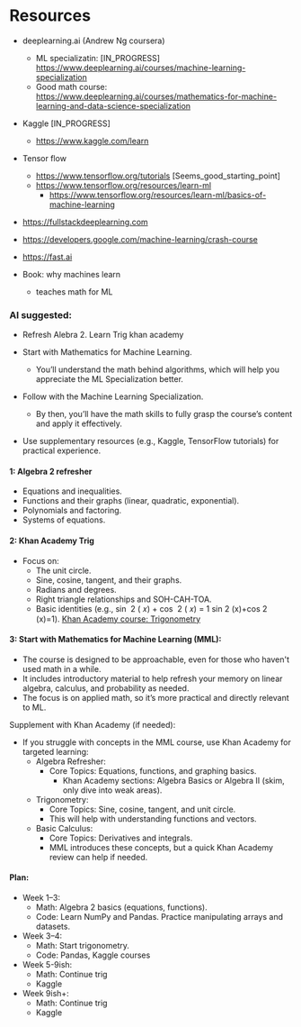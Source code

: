 # Resources
- deeplearning.ai (Andrew Ng coursera) 
    - ML specializatin: [IN_PROGRESS] https://www.deeplearning.ai/courses/machine-learning-specialization
    - Good math course: https://www.deeplearning.ai/courses/mathematics-for-machine-learning-and-data-science-specialization

- Kaggle [IN_PROGRESS]
    - https://www.kaggle.com/learn

- Tensor flow
    - https://www.tensorflow.org/tutorials [Seems_good_starting_point]
    - https://www.tensorflow.org/resources/learn-ml
        - https://www.tensorflow.org/resources/learn-ml/basics-of-machine-learning

- https://fullstackdeeplearning.com
- https://developers.google.com/machine-learning/crash-course
- https://fast.ai


- Book: why machines learn
  - teaches math for ML

### AI suggested:
- Refresh Alebra 2. Learn Trig khan academy
- Start with Mathematics for Machine Learning.
    - You’ll understand the math behind algorithms, which will help you appreciate the ML Specialization better.

- Follow with the Machine Learning Specialization.
    - By then, you’ll have the math skills to fully grasp the course’s content and apply it effectively.

- Use supplementary resources (e.g., Kaggle, TensorFlow tutorials) for practical experience.


#### 1: Algebra 2 refresher
- Equations and inequalities.
- Functions and their graphs (linear, quadratic, exponential).
- Polynomials and factoring.
- Systems of equations.


#### 2: Khan Academy Trig
- Focus on:
    - The unit circle.
    - Sine, cosine, tangent, and their graphs.
    - Radians and degrees.
    - Right triangle relationships and SOH-CAH-TOA.
    - Basic identities (e.g., sin ⁡ 2 ( 𝑥) + cos ⁡ 2 ( 𝑥) = 1 sin 2 (x)+cos 2 (x)=1).  [Khan Academy course: Trigonometry](https://www.khanacademy.org/math/trigonometry)

#### 3: Start with Mathematics for Machine Learning (MML):
- The course is designed to be approachable, even for those who haven't used math in a while.
- It includes introductory material to help refresh your memory on linear algebra, calculus, and probability as needed.
- The focus is on applied math, so it’s more practical and directly relevant to ML.

Supplement with Khan Academy (if needed):
- If you struggle with concepts in the MML course, use Khan Academy for targeted learning:
    - Algebra Refresher:
        - Core Topics: Equations, functions, and graphing basics.
            - Khan Academy sections: Algebra Basics or Algebra II (skim, only dive into weak areas).
    - Trigonometry:
        - Core Topics: Sine, cosine, tangent, and unit circle.
        - This will help with understanding functions and vectors.
    - Basic Calculus:
        - Core Topics: Derivatives and integrals.
        - MML introduces these concepts, but a quick Khan Academy review can help if needed.



#### Plan:
- Week 1–3:
    - Math: Algebra 2 basics (equations, functions).
    - Code: Learn NumPy and Pandas. Practice manipulating arrays and datasets.
- Week 3–4:
    - Math: Start trigonometry.
    - Code: Pandas, Kaggle courses
- Week 5-9ish:
    - Math: Continue trig
    - Kaggle
- Week 9ish+:
    - Math: Continue trig
    - Kaggle
